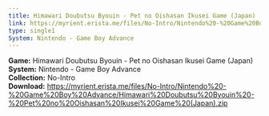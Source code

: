 ```yaml
---
title: Himawari Doubutsu Byouin - Pet no Oishasan Ikusei Game (Japan)
link: https://myrient.erista.me/files/No-Intro/Nintendo%20-%20Game%20Boy%20Advance/Himawari%20Doubutsu%20Byouin%20-%20Pet%20no%20Oishasan%20Ikusei%20Game%20(Japan).zip
type: single1
System: Nintendo - Game Boy Advance
---
```

<b>Game:</b> Himawari Doubutsu Byouin - Pet no Oishasan Ikusei Game (Japan)<br>
<b>System:</b> Nintendo - Game Boy Advance<br>
<b>Collection:</b> No-Intro<br>
<b>Download:</b> https://myrient.erista.me/files/No-Intro/Nintendo%20-%20Game%20Boy%20Advance/Himawari%20Doubutsu%20Byouin%20-%20Pet%20no%20Oishasan%20Ikusei%20Game%20(Japan).zip